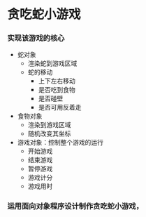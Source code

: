 # 贪吃蛇小游戏
### 实现该游戏的核心
- 蛇对象
  + 渲染蛇到游戏区域
  + 蛇的移动
    * 上下左右移动
    * 是否吃到食物
    * 是否碰壁
    * 是否可用反着走
- 食物对象
  + 渲染到游戏区域
  + 随机改变其坐标
- 游戏对象：控制整个游戏的运行
  + 开始游戏
  + 结束游戏
  + 暂停游戏
  + 游戏计分
  + 游戏用时

### 运用面向对象程序设计制作贪吃蛇小游戏，